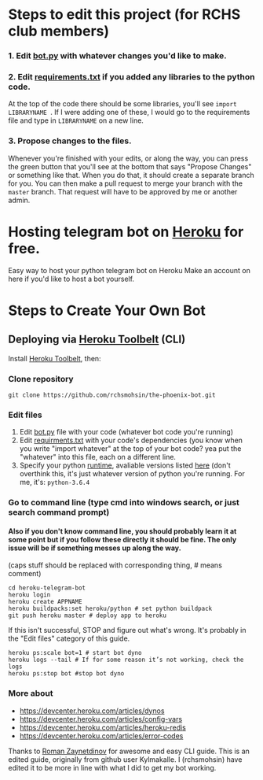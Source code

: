 # Steps to edit this project (for RCHS club members)
### 1. Edit [bot.py](https://github.com/rchsmohsin/the-phoenix-bot/blob/master/bot.py) with whatever changes you'd like to make.
### 2. Edit [requirements.txt](https://github.com/rchsmohsin/the-phoenix-bot/blob/master/requirements.txt) if you added any libraries to the python code.
At the top of the code there should be some libraries, you'll see `import LIBRARYNAME `. If I were adding one of these, I would go to the requirements file and type in `LIBRARYNAME` on a new line.
### 3. Propose changes to the files.
Whenever you're finished with your edits, or along the way, you can press the green button that you'll see at the bottom that says "Propose Changes" or something like that. When you do that, it should create a separate branch for you. You can then make a pull request to merge your branch with the `master` branch. That request will have to be approved by me or another admin. 


# Hosting telegram bot on [Heroku](https://heroku.com) for free.
Easy way to host your python telegram bot on Heroku
Make an account on here if you'd like to host a bot yourself.

# Steps to Create Your Own Bot
## Deploying via [Heroku Toolbelt](https://toolbelt.heroku.com/) (CLI)
Install [Heroku Toolbelt](https://toolbelt.heroku.com/), then:
### Clone repository
`git clone https://github.com/rchsmohsin/the-phoenix-bot.git`
### Edit files
1. Edit [bot.py](https://github.com/rchsmohsin/the-phoenix-bot/blob/master/bot.py) file with your code (whatever bot code you're running)
2. Edit [requirments.txt](https://github.com/rchsmohsin/the-phoenix-bot/blob/master/requirements.txt) with your code's dependencies (you know when you write "import whatever" at the top of your bot code? yea put the "whatever" into this file, each on a different line.
3. Specify your python [runtime](https://github.com/rchsmohsin/the-phoenix-bot/blob/master/runtime.txt), avaliable versions listed [here](https://devcenter.heroku.com/articles/python-runtimes) (don't overthink this, it's just whatever version of python you're running. For me, it's: `python-3.6.4`

### Go to command line (type cmd into windows search, or just search command prompt)
#### Also if you don't know command line, you should probably learn it at some point but if you follow these directly it should be fine. The only issue will be if something messes up along the way.
(caps stuff should be replaced with corresponding thing, # means comment) 
```
cd heroku-telegram-bot
heroku login
heroku create APPNAME
heroku buildpacks:set heroku/python # set python buildpack
git push heroku master # deploy app to heroku
```
If this isn't successful, STOP and figure out what's wrong. It's probably in the "Edit files" category of this guide.
```
heroku ps:scale bot=1 # start bot dyno
heroku logs --tail # If for some reason it’s not working, check the logs
heroku ps:stop bot #stop bot dyno
```


### More about
- https://devcenter.heroku.com/articles/dynos
- https://devcenter.heroku.com/articles/config-vars
- https://devcenter.heroku.com/articles/heroku-redis
- https://devcenter.heroku.com/articles/error-codes

Thanks to [Roman Zaynetdinov](https://github.com/zaynetro) for awesome and easy CLI guide.
This is an edited guide, originally from github user Kylmakalle. I (rchsmohsin) have edited it to be more in line with what I did to get my bot working.
